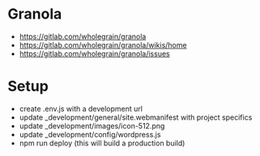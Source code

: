 Granola
===================
- https://gitlab.com/wholegrain/granola
- https://gitlab.com/wholegrain/granola/wikis/home
- https://gitlab.com/wholegrain/granola/issues

# Setup
- create .env.js with a development url
- update _development/general/site.webmanifest with project specifics
- update _development/images/icon-512.png
- update _development/config/wordpress.js
- npm run deploy (this will build a production build)

